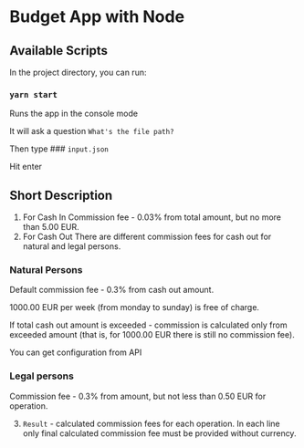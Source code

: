 # Budget App with Node

## Available Scripts

In the project directory, you can run:

### `yarn start`

Runs the app in the console mode

It will ask a question `What's the file path?`

Then type ### `input.json`

Hit enter

## Short Description

1. For Cash In Commission fee - 0.03% from total amount, but no more than 5.00 EUR.
2. For Cash Out There are different commission fees for cash out for natural and legal persons.

### Natural Persons

Default commission fee - 0.3% from cash out amount.

1000.00 EUR per week (from monday to sunday) is free of charge.

If total cash out amount is exceeded - commission is calculated only from exceeded amount (that is, for 1000.00 EUR there is still no commission fee).

You can get configuration from API

### Legal persons

Commission fee - 0.3% from amount, but not less than 0.50 EUR for operation.

3. `Result` - calculated commission fees for each operation. In each line only final calculated commission fee must be provided without currency.
